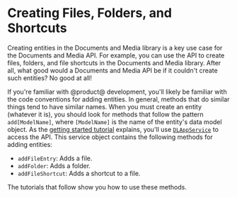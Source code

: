# Creating Files, Folders, and Shortcuts

Creating entities in the Documents and Media library is a key use case for the 
Documents and Media API. For example, you can use the API to create files, 
folders, and file shortcuts in the Documents and Media library. After all, what 
good would a Documents and Media API be if it couldn't create such entities? No 
good at all! 

If you're familiar with @product@ development, you'll likely be familiar with 
the code conventions for adding entities. In general, methods that do similar
things tend to have similar names. When you must create an entity (whatever it
is), you should look for methods that follow the pattern `add[ModelName]`, where
`[ModelName]` is the name of the entity's data model object. As the 
[getting started tutorial](/develop/tutorials/-/knowledge_base/7-1/getting-started-with-the-documents-and-media-api)
explains, you'll use
[`DLAppService`](@platform-ref@/7.1-latest/javadocs/portal-kernel/com/liferay/document/library/kernel/service/DLAppService.html)
to access the API. This service object contains the following methods for adding
entities: 

-   `addFileEntry`: Adds a file.
-   `addFolder`: Adds a folder.
-   `addFileShortcut`: Adds a shortcut to a file. 

The tutorials that follow show you how to use these methods. 

